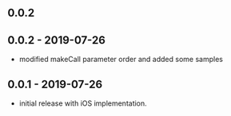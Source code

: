 ## 0.0.2

## 0.0.2 - 2019-07-26
* modified makeCall parameter order and added some samples

## 0.0.1 - 2019-07-26
* initial release with iOS implementation.
